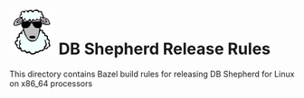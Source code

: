 # ![DB Shepherd](images/dbshepherd.png) DB Shepherd Release Rules

This directory contains Bazel build rules for releasing DB Shepherd for Linux
on x86_64 processors

